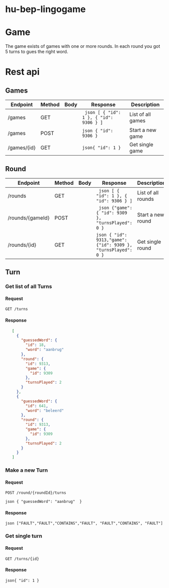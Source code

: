 # hu-bep-lingogame
# Game
The game exists of games with one or more rounds. In each round you got 5 turns to gues the right word. 


# Rest api
## Games
| Endpoint    | Method | Body | Response                        | Description       |
|-------------|--------|------|---------------------------------|-------------------|
| /games      | GET    |      |``` json [ { "id": 1 }, { "id": 9306 } ]```| List of all games |
| /games      | POST   |      |``` json { "id": 9306 } ```                 | Start a new game  |
| /games/{id} | GET    |      | ``` json{ "id": 1 } ```                    | Get single game   |

## Round
| Endpoint         | Method | Body | Response                        | Description        |
|------------------|--------|------|---------------------------------|--------------------|
| /rounds          | GET    |      | ``` json [ { "id": 1 }, { "id": 9306 } ]``` | List of all rounds |
| /rounds/{gameId} | POST   |      | ``` json {"game": { "id": 9309 }, "turnsPlayed": 0 }``` | Start a new round  |
| /rounds/{id}     | GET    |      | ```json { "id": 9313,"game": {"id": 9309 }, "turnsPlayed": 0 }```  | Get single round   |


## Turn
### Get list of all Turns
#### Request
`GET /turns`
#### Response
``` json [
   [
     {
       "guessedWord": {
         "id": 18,
         "word": "aanbrug"
       },
       "round": {
         "id": 9313,
         "game": {
           "id": 9309
         },
         "turnsPlayed": 2
       }
     },
     {
       "guessedWord": {
         "id": 641,
         "word": "beleerd"
       },
       "round": {
         "id": 9313,
         "game": {
           "id": 9309
         },
         "turnsPlayed": 2
       }
     }
   ]
```
### Make a new Turn
#### Request
`POST /round/{roundId}/turns`

```json { "guessedWord": "aanbrug"  }``` 

#### Response
``` json ["FAULT","FAULT","CONTAINS","FAULT", "FAULT","CONTAINS", "FAULT"] ```

### Get single turn
#### Request
`GET /turns/{id}`
#### Response
``` json{ "id": 1 } ```

